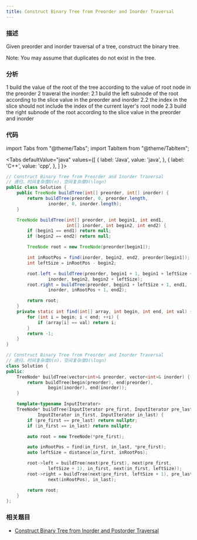 ```yaml
---
title: Construct Binary Tree from Preorder and Inorder Traversal
---
```


### 描述

Given preorder and inorder traversal of a tree, construct the binary tree.

Note:
You may assume that duplicates do not exist in the tree.

### 分析

1 build the value of the root of the tree according to the value of root node in the preorder
2 traveral the inorder:
2.1 build the left subnode of the root according to the slice value in the preorder and inorder
2.2 the index in the slice should not include the index of the current layer's root node
2.3 build the right subnode of the root according to the slice value in the preorder and inorder

### 代码

import Tabs from "@theme/Tabs";
import TabItem from "@theme/TabItem";

<Tabs
defaultValue="java"
values={[
{ label: 'Java', value: 'java', },
{ label: 'C++', value: 'cpp', },
]
}>
<TabItem value="java">

```java
// Construct Binary Tree from Preorder and Inorder Traversal
// 递归，时间复杂度O(n)，空间复杂度O(\logn)
public class Solution {
    public TreeNode buildTree(int[] preorder, int[] inorder) {
        return buildTree(preorder, 0, preorder.length,
                inorder, 0, inorder.length);
    }

    TreeNode buildTree(int[] preorder, int begin1, int end1,
                       int[] inorder, int begin2, int end2) {
        if (begin1 == end1) return null;
        if (begin2 == end2) return null;

        TreeNode root = new TreeNode(preorder[begin1]);

        int inRootPos = find(inorder, begin2, end2, preorder[begin1]);
        int leftSize = inRootPos - begin2;

        root.left = buildTree(preorder, begin1 + 1, begin1 + leftSize + 1,
                inorder, begin2, begin2 + leftSize);
        root.right = buildTree(preorder, begin1 + leftSize + 1, end1,
                inorder, inRootPos + 1, end2);

        return root;
    }
    private static int find(int[] array, int begin, int end, int val) {
        for (int i = begin; i < end; ++i) {
            if (array[i] == val) return i;
        }
        return -1;
    }
}
```

</TabItem>
<TabItem value="cpp">

```cpp
// Construct Binary Tree from Preorder and Inorder Traversal
// 递归，时间复杂度O(n)，空间复杂度O(\logn)
class Solution {
public:
    TreeNode* buildTree(vector<int>& preorder, vector<int>& inorder) {
        return buildTree(begin(preorder), end(preorder),
                begin(inorder), end(inorder));
    }

    template<typename InputIterator>
    TreeNode* buildTree(InputIterator pre_first, InputIterator pre_last,
            InputIterator in_first, InputIterator in_last) {
        if (pre_first == pre_last) return nullptr;
        if (in_first == in_last) return nullptr;

        auto root = new TreeNode(*pre_first);

        auto inRootPos = find(in_first, in_last, *pre_first);
        auto leftSize = distance(in_first, inRootPos);

        root->left = buildTree(next(pre_first), next(pre_first,
                leftSize + 1), in_first, next(in_first, leftSize));
        root->right = buildTree(next(pre_first, leftSize + 1), pre_last,
                next(inRootPos), in_last);

        return root;
    }
};
```

</TabItem>
</Tabs>

### 相关题目

- [Construct Binary Tree from Inorder and Postorder Traversal](construct-binary-tree-from-inorder-and-postorder-traversal.md)
